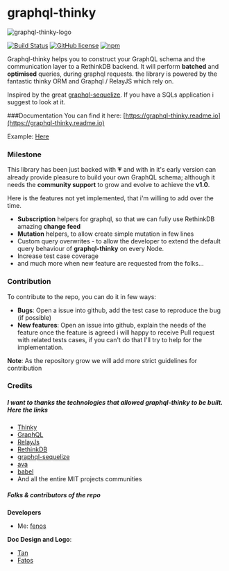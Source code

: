 # graphql-thinky

![graphql-thinky-logo](http://www.cagacaga.com/fab_full_big_dark.png)

[![Build Status](https://travis-ci.org/fenos/graphql-thinky.svg?branch=master)](https://travis-ci.org/fenos/graphql-thinky) [![GitHub license](https://img.shields.io/badge/license-MIT-blue.svg)](https://raw.githubusercontent.com/fenos/graphql-thinky/master/LICENSE) [![npm](https://img.shields.io/badge/npm-0.1.5-blue.svg)](https://www.npmjs.com/package/graphql-thinky)

Graphql-thinky helps you to construct your GraphQL schema and the communication layer to a RethinkDB backend. It will perform **batched** and **optimised** queries, during graphql requests. the library is powered by the fantastic thinky ORM and Graphql / RelayJS which rely on.

Inspired by the great [graphql-sequelize](https://github.com/mickhansen/graphql-sequelize). If you have a SQLs application i suggest to look at it.  

###Documentation
You can find it here: [https://graphql-thinky.readme.io](https://graphql-thinky.readme.io)

Example: [Here](https://github.com/fenos/graphql-thinky/tree/master/example)

### Milestone

This library has been just backed with :heartpulse:  and with in it's early version can already provide pleasure to build your own GraphQL schema; although it needs the **community support** to grow and evolve to achieve the **v1.0**.

Here is the features not yet implemented, that i'm willing to add over the time.

- **Subscription** helpers for graphql, so that we can fully use RethinkDB amazing **change feed**
- **Mutation** helpers, to allow create simple mutation in few lines
- Custom query overwrites - to allow the developer to extend the default query behaviour of **graphql-thinky** on every Node.
- Increase test case coverage
- and much more when new feature are requested from the folks...

### Contribution

To contribute to the repo, you can do it in few ways:

- **Bugs**: Open a issue into github, add the test case to reproduce the bug (if possible)
- **New features**: Open an issue into github, explain the needs of the feature once the feature is agreed i will happy to receive Pull request with related tests cases, if you can't do that I'll try to help for the implementation.

**Note**: As the repository grow we will add more strict guidelines for contribution


### Credits

##### I want to thanks the technologies that allowed **graphql-thinky** to be built. Here the links

- [Thinky](http://thinky.io)
- [GraphQL](http://graphql.org)
- [RelayJs](https://facebook.github.io/relay)
- [RethinkDB](http://www.rethinkdb.com/)
- [graphql-sequelize](https://github.com/mickhansen/graphql-sequelize)
- [ava](https://github.com/avajs/ava)
- [babel](https://babeljs.io)
- And all the entire MIT projects communities 

##### Folks & contributors of the repo

**Developers**
- Me: [fenos](https://github.com/fenos/graphql-thinky)


**Doc Design and Logo**:
- [Tan](https://github.com/slow-motion)
- [Fatos](https://www.behance.net/roza)
